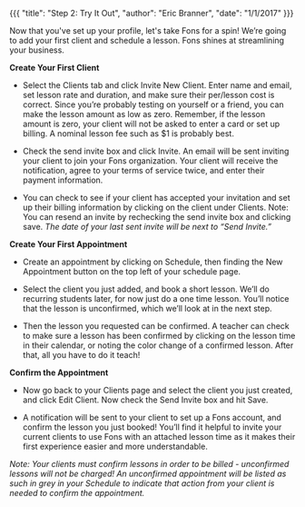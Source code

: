 {{{
  "title": "Step 2: Try It Out",
  "author": "Eric Branner",
  "date": "1/1/2017" 
}}}

Now that you've set up your profile, let's take Fons for a spin! We’re going to add your first client and schedule a lesson. Fons shines at streamlining your business.

**Create Your First Client**
* Select the Clients tab and click Invite New Client. Enter name and email, set lesson rate and duration, and make sure their per/lesson cost is correct. Since you’re probably testing on yourself or a friend, you can make the lesson amount as low as zero. Remember, if the lesson amount is zero, your client will not be asked to enter a card or set up billing. A nominal lesson fee such as $1 is probably best.

* Check the send invite box and click Invite. An email will be sent inviting your client to join your Fons organization. Your client will receive the notification, agree to your terms of service twice, and enter their payment information.

* You can check to see if your client has accepted your invitation and set up their billing information by clicking on the client under Clients. Note: You can resend an invite by rechecking the send invite box and clicking save. _The date of your last sent invite will be next to “Send Invite.”_

**Create Your First Appointment**

* Create an appointment by clicking on Schedule, then finding the New Appointment button on the top left of your schedule page.

* Select the client you just added, and book a short lesson. We’ll do recurring students later, for now just do a one time lesson. You’ll notice that the lesson is unconfirmed, which we’ll look at in the next step.

* Then the lesson you requested can be confirmed. A teacher can check to make sure a lesson has been confirmed by clicking on the lesson time in their calendar, or noting the color change of a confirmed lesson. After that, all you have to do it teach!

**Confirm the Appointment**
* Now go back to your Clients page and select the client you just created, and click Edit Client. Now check the Send Invite box and hit Save.

* A notification will be sent to your client to set up a Fons account, and confirm the lesson you just booked! You’ll find it helpful to invite your current clients to use Fons with an attached lesson time as it makes their first experience easier and more understandable. 

_Note: Your clients must confirm lessons in order to be billed - unconfirmed lessons will not be charged! An unconfirmed appointment will be listed as such in grey in your Schedule to indicate that action from your client is needed to confirm the appointment._
